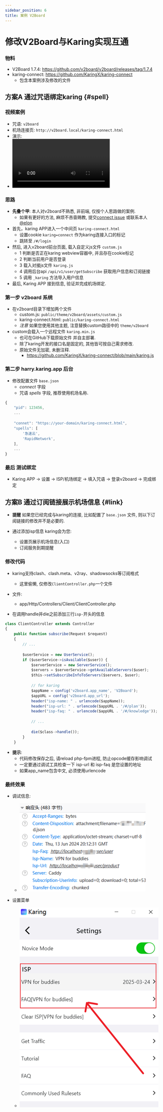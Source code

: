 ```yaml
---
sidebar_position: 6
title: 案例 V2Board
---
```


# 修改V2Board与Karing实现互通

### 物料
- V2Board 1.7.4: https://github.com/v2board/v2board/releases/tag/1.7.4
- karing-connect: https://github.com/KaringX/karing-connect
  - 包含本案例涉及修改的文件

## 方案A 通过咒语绑定karing {#spell}
### 视频案例
- 咒语: `v2board`
- 机场连接页: `http://v2board.local/karing-connect.html`
- 演示:
-
  <video controls width="320">
    <source src="/videos/v2board-1.mp4" type="video/mp4" />
    您的浏览器不支持 HTML5 视频。
  </video>


### 思路
- **先叠个甲**: 本人对v2board不熟悉, 非前端, 仅按个人思路做的案例.
  - 如果有更好的方法, 麻烦不吝啬赐教, 提交[connect issue](https://github.com/KaringX/karing-connect/issues) 或联系本人[@elon](https://t.me/ElonWang)
- 首先，karing APP进入一个中间页 `karing-connect.html`
  - 设置cookie `karing=connect` 作为karing连接入口的标记
  - 跳转至 `/#/login`
- 然后, 进入v2board前台页面, 载入自定义js文件 `custom.js`
  - 1 判断是否正在karing webview容器中, 并且存在cookie标记
  - 2 判断当前用户是否登录
  - 3 载入对接js文件 `karing.js`
  - 4 调用后台api `/api/v1/user/getSubscribe` 获取用户信息和订阅链接
  - 5 调用 `_karing` 方法导入用户信息
- 最后, Karing APP 接到信息, 验证并完成机场绑定.


### 第一步 v2board 系统
- 在v2board目录下增加两个文件
	- custom.js: `public/theme/v2board/assets/custom.js`
	- karing-connect.html: `public/karing-connect.html`
	- *注意* 如果您使用其他主题, 注意替换custom路径中的 `theme/v2board`
- custom会载入一个远程文件 `karing.min.js`
  - 也可在GitHub下载原始文件 并自主部署.
  - 除了karing开发的接口名是固定的, 其他皆可按自己需求修改.
  - 原始文件无加密, 未删注释.
    - https://github.com/KaringX/karing-connect/blob/main/karing.js

### 第二步 harry.karing.app 后台
- 修改配置文件 `base.json`
    - *connect* 字段
    - 咒语 *spells* 字段, 推荐使用机场名称.
```js
{
    "pid": 123456,
	...

	"connet": "https://your-domain/karing-connect.html",
    "spells": [
        '急速云',
        'RapidNetwork',
    ],
    ...
}
```

### 最后 测试绑定
- Karing APP -> 设置 -> ISP/机场绑定 -> 填入咒语 -> 登录v2board -> 完成绑定


## 方案B 通过订阅链接展示机场信息 {#link}
- **提醒** 如果您已经完成与karing的连接, 比如配置了 `base.json` 文件, 则以下订阅链接的修改并不是必要的.

- 通过添加isp信息 karing会为您:
  - 设置页展示机场信息(入口)
  - 订阅服务到期提醒


### 修改代码
- karing支持clash、clash.meta、v2ray、shadowsocks等订阅格式
  - 这里偷懒, 仅修改`ClientController.php`一个文件

- 文件:
  - app/Http/Controllers/Client/ClientController.php

- 在调用handle并die之前添加三行`isp-`开头的信息

```jsx title="app/Http/Controllers/Client/ClientController.php"
class ClientController extends Controller
{
    public function subscribe(Request $request)
    {
        // ...

        $userService = new UserService();
        if ($userService->isAvailable($user)) {
            $serverService = new ServerService();
            $servers = $serverService->getAvailableServers($user);
            $this->setSubscribeInfoToServers($servers, $user);

            // for karing
            $appName = config('v2board.app_name', 'V2Board');
            $appURL = config('v2board.app_url');
            header("isp-name: " . urlencode($appName));
            header("isp-url: " . urlencode($appURL . '/#/plan'));
            header("isp-faq: " . urlencode($appURL . '/#/knowledge'));

            // ...

            die($class->handle());
        }
    }

```

- **提示**:
  - 代码修改保存之后, 请reload php-fpm进程, 防止opcode缓存影响调试
  - 一定要通过调试工具检查一下 isp-url 和 isp-faq 是您设置的地址
  - 如果app_name包含中文, 必须使用urlencode

### 最终效果
- 调试信息:
  - ![debug](./img/cpr-3.png)

- 设置菜单
  - ![menu](./img/cpr-1.png)


